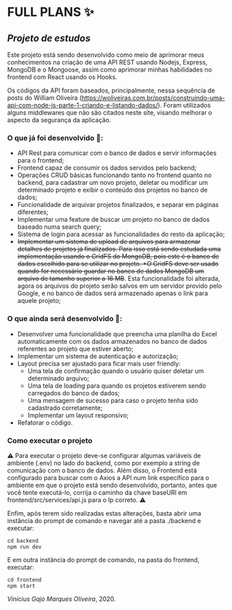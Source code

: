 # FULL PLANS :sparkles:

## *Projeto de estudos*

Este projeto está sendo desenvolvido como meio de aprimorar meus conhecimentos na criação de uma API REST usando Nodejs, Express, MongoDB e o Mongoose, assim como aprimorar minhas habilidades no frontend com React usando os Hooks. 

Os códigos da API foram baseados, principalmente, nessa sequência de posts do William Oliveira (https://woliveiras.com.br/posts/construindo-uma-api-com-node-js-parte-1-criando-e-listando-dados/). Foram utilizados alguns middlewares que não são citados neste site, visando melhorar o aspecto da segurança da aplicação.

### O que já foi desenvolvido :memo:: 

* API Rest para comunicar com o banco de dados e servir informações para o frontend;
* Frontend capaz de consumir os dados servidos pelo backend;
* Operações CRUD básicas funcionando tanto no frontend quanto no backend, para cadastrar um novo projeto, deletar ou modificar um determinado projeto e exibir o conteúdo dos projetos no banco de dados;
* Funcionalidade de arquivar projetos finalizados, e separar em páginas diferentes;
* Implementar uma feature de buscar um projeto no banco de dados baseado numa search query;
* Sistema de login para acessar as funcionalidades do resto da aplicação;
* ~~Implementar um sistema de upload de arquivos para armazenar detalhes de projetos já finalizados. Para isso está sendo estudada uma implementação usando o GridFS do MongoDB, pois este é o banco de dados escolhido para se utilizar no projeto. *O GridFS deve ser usado quando for necessário guardar no banco de dados MongoDB um arquivo de tamanho superior a 16 MB~~. Esta funcionalidade foi alterada, agora os arquivos do projeto serão salvos em um servidor provido pelo Google, e no banco de dados será armazenado apenas o link para aquele projeto;

### O que ainda será desenvolvido :memo::

* Desenvolver uma funcionalidade que preencha uma planilha do Excel automaticamente com os dados armazenados no banco de dados referentes ao projeto que estiver aberto;
* Implementar um sistema de autenticação e autorização;
* Layout precisa ser ajustado para ficar mais user friendly:
  * Uma tela de confirmação quando o usuário quiser deletar um determinado arquivo;
  * Uma tela de loading para quando os projetos estiverem sendo carregados do banco de dados;
  * Uma mensagem de sucesso para caso o projeto tenha sido cadastrado corretamente;
  * Implementar um layout responsivo;
* Refatorar o código.

### Como executar o projeto

:warning: Para executar o projeto deve-se configurar algumas variáveis de ambiente (.env) no lado do backend, como por exemplo a string de comunicação com o banco de dados. Além disso, o Frontend está configurado para buscar com o Axios a API num link específico para o ambiente em que o projeto está sendo desenvolvido, portanto, antes que você tente executá-lo, corrija o caminho da chave baseURl em frontend/src/services/api.js para o Ip correto. :warning:

Enfim, após terem sido realizadas estas alterações, basta abrir uma instância do prompt de comando e navegar até a pasta ./backend e executar:

```
cd backend
npm run dev
```

E em outra instância do prompt de comando, na pasta do frontend, executar:

```
cd frontend
npm start
```

*Vinícius Gajo Marques Oliveira*, 2020.
